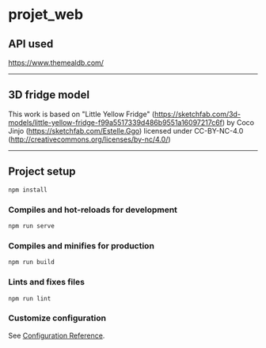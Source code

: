 # projet_web

## API used 

https://www.themealdb.com/

---

## 3D fridge model

This work is based on "Little Yellow Fridge" (https://sketchfab.com/3d-models/little-yellow-fridge-f99a5517339d486b9551a16097217c6f) by Coco Jinjo (https://sketchfab.com/Estelle.Ggo) licensed under CC-BY-NC-4.0 (http://creativecommons.org/licenses/by-nc/4.0/)

---

## Project setup
```
npm install
```

### Compiles and hot-reloads for development
```
npm run serve
```

### Compiles and minifies for production
```
npm run build
```

### Lints and fixes files
```
npm run lint
```

### Customize configuration
See [Configuration Reference](https://cli.vuejs.org/config/).
